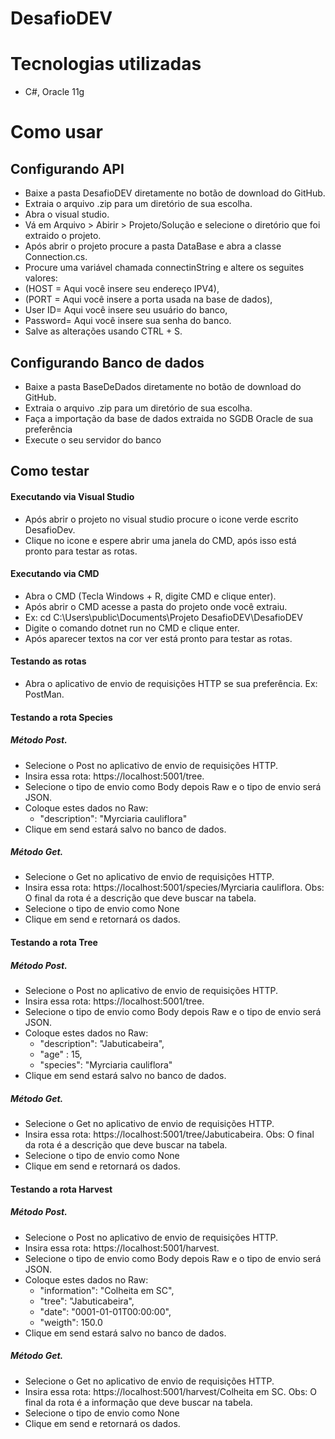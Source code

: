 # DesafioDEV
# Tecnologias utilizadas
- C#, Oracle 11g
# Como usar
## Configurando API 
- Baixe a pasta DesafioDEV diretamente no botão de download do GitHub.
- Extraia o arquivo .zip para um diretório de sua escolha.
- Abra o visual studio.
- Vá em Arquivo > Abirir > Projeto/Solução e selecione o diretório que foi extraido o projeto.
- Após abrir o projeto procure a pasta DataBase e abra a classe Connection.cs.
- Procure uma variável chamada connectinString e altere os seguites valores:
 - (HOST = Aqui você insere seu endereço IPV4),
 - (PORT = Aqui você insere a porta usada na base de dados),
 - User ID= Aqui você insere seu usuário do banco,
 - Password= Aqui você insere sua senha do banco.
- Salve as alterações usando CTRL + S.
## Configurando Banco de dados
- Baixe a pasta BaseDeDados diretamente no botão de download do GitHub.
- Extraia o arquivo .zip para um diretório de sua escolha.
- Faça a importação da base de dados extraida no SGDB Oracle de sua preferência 
- Execute o seu servidor do banco
## Como testar
#### Executando via Visual Studio
 - Após abrir o projeto no visual studio procure o icone verde escrito DesafioDev.
 - Clique no icone e espere abrir uma janela do CMD, após isso está pronto para testar as rotas.
#### Executando via CMD
 - Abra o CMD (Tecla Windows + R, digite CMD e clique enter).
 - Após abrir o CMD acesse a pasta do projeto onde você extraiu.
 - Ex: cd C:\Users\public\Documents\Projeto DesafioDEV\DesafioDEV
 - Digite o comando dotnet run no CMD e clique enter.
 - Após aparecer textos na cor ver está pronto para testar as rotas.

#### Testando as rotas

- Abra o aplicativo de envio de requisições HTTP se sua preferência. Ex: PostMan.

#### Testando a rota Species

##### Método Post.
- Selecione o Post no aplicativo de envio de requisições HTTP.
- Insira essa rota: https://localhost:5001/tree.
- Selecione o tipo de envio como Body depois Raw e o tipo de envio será JSON.
- Coloque estes dados no Raw:
  -  "description": "Myrciaria cauliflora"
- Clique em send estará salvo no banco de dados.  

##### Método Get.
- Selecione o Get no aplicativo de envio de requisições HTTP.
- Insira essa rota: https://localhost:5001/species/Myrciaria cauliflora. Obs: O final da rota é a descrição que deve buscar na tabela.
- Selecione o tipo de envio como None
- Clique em send e retornará os dados. 
 
#### Testando a rota Tree

##### Método Post.
- Selecione o Post no aplicativo de envio de requisições HTTP.
- Insira essa rota: https://localhost:5001/tree.
- Selecione o tipo de envio como Body depois Raw e o tipo de envio será JSON.
- Coloque estes dados no Raw:
  -  "description": "Jabuticabeira",
  -  "age" : 15,
  -  "species": "Myrciaria cauliflora"
- Clique em send estará salvo no banco de dados.  

##### Método Get.
- Selecione o Get no aplicativo de envio de requisições HTTP.
- Insira essa rota: https://localhost:5001/tree/Jabuticabeira. Obs: O final da rota é a descrição que deve buscar na tabela.
- Selecione o tipo de envio como None
- Clique em send e retornará os dados.  
 
#### Testando a rota Harvest

##### Método Post.
- Selecione o Post no aplicativo de envio de requisições HTTP.
- Insira essa rota: https://localhost:5001/harvest.
- Selecione o tipo de envio como Body depois Raw e o tipo de envio será JSON.
- Coloque estes dados no Raw:
  -  "information": "Colheita em SC",
  -  "tree": "Jabuticabeira",
  -  "date": "0001-01-01T00:00:00",
  -  "weigth": 150.0
- Clique em send estará salvo no banco de dados.  

##### Método Get.
- Selecione o Get no aplicativo de envio de requisições HTTP.
- Insira essa rota: https://localhost:5001/harvest/Colheita em SC. Obs: O final da rota é a informação que deve buscar na tabela.
- Selecione o tipo de envio como None
- Clique em send e retornará os dados.   

